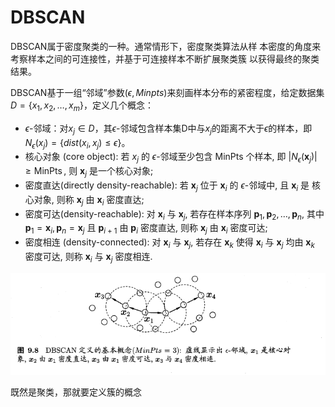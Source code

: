 # DBSCAN


DBSCAN属于密度聚类的一种。通常情形下，密度聚类算法从样
本密度的角度来考察样本之间的可连接性，并基于可连接样本不断扩展聚类簇
以获得最终的聚类结果。

DBSCAN基于一组“邻域”参数$(\epsilon, Minpts)$来刻画样本分布的紧密程度，给定数据集$D=\{x_1,x_2, \dots,x_m \}$，定义几个概念：

- $\epsilon$-邻域：对$x_j\in D$，其$\epsilon$-邻域包含样本集D中与$x_j$的距离不大于$\epsilon$的样本，即$N_{\epsilon}(x_j) = \{dist(x_i, x_j) \leq \epsilon\}$。
- 核心对象 (core object): 若 $x_j$ 的 $\epsilon$-邻域至少包含 MinPts 个样本, 即 $\left|N_\epsilon\left(\boldsymbol{x}_j\right)\right| \geqslant \operatorname{MinPts}$, 则 $\boldsymbol{x}_j$ 是一个核心对象;
- 密度直达(directly density-reachable): 若 $\boldsymbol{x}_j$ 位于 $\boldsymbol{x}_i$ 的 $\epsilon$-邻域中, 且 $\boldsymbol{x}_i$ 是 核心对象, 则称 $\boldsymbol{x}_j$ 由 $\boldsymbol{x}_i$ 密度直达;
- 密度可达(density-reachable): 对 $\boldsymbol{x}_i$ 与 $\boldsymbol{x}_j$, 若存在样本序列 $\boldsymbol{p}_1, \boldsymbol{p}_2, \ldots, \boldsymbol{p}_n$, 其中 $\boldsymbol{p}_1=\boldsymbol{x}_i, \boldsymbol{p}_n=\boldsymbol{x}_j$ 且 $\boldsymbol{p}_{i+1}$ 由 $\boldsymbol{p}_i$ 密度直达, 则称 $\boldsymbol{x}_j$ 由 $\boldsymbol{x}_i$ 密度可达;
- 密度相连 (density-connected): 对 $\boldsymbol{x}_i$ 与 $\boldsymbol{x}_j$, 若存在 $\boldsymbol{x}_k$ 使得 $\boldsymbol{x}_i$ 与 $\boldsymbol{x}_j$ 均由 $\boldsymbol{x}_k$ 密度可达, 则称 $\boldsymbol{x}_i$ 与 $\boldsymbol{x}_j$ 密度相连.

![](image/Pasted%20image%2020221108220448.png)

既然是聚类，那就要定义簇的概念



